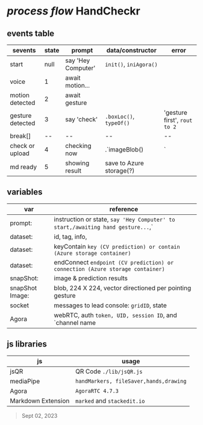 # *process flow* HandCheckr

## events table
|sevents|state |prompt|data/constructor|error
|--|--|--|--|--|
|start | null|say 'Hey Computer'|`init()`, `iniAgora()`
|voice | 1|await motion...|
|motion detected |2|await gesture|
|gesture detected |3|say 'check'|`.boxLoc()`, `typeOf()`|'gesture first', `rout to 2`
|break[]|--|--|--|--|
|check or upload |4|checking now|.`imageBlob()|`
|md ready |5|showing result|save to Azure storage(?)

## variables

|var| reference |
|--|--|
| prompt: |instruction or state, `say 'Hey Computer' to start,/awaiting hand gesture...`,`  |
| dataset: |id, tag, info,|
| dataset: |keyContain `key (CV prediction) or contain (Azure storage container)`|
| dataset: |endConnect `endpoint (CV prediction) or connection (Azure storage container)`|
| snapShot: |image & prediction results|
| snapShot Image: |blob, 224 X 224, vector directioned per pointing gesture|
| socket|messages to lead console: `gridID`, state|
| Agora|webRTC, auth `token, UID, session ID`, and `channel name|`

## js libraries

|js| usage |
|--|--|
|jsQR  | QR Code `./lib/jsQR.js`|
|mediaPipe  | `handMarkers, fileSaver,hands,drawing`  |
|Agora  | `AgoraRTC 4.7.3` |
|Markdown Extension | `marked` and `stackedit.io` |

> Sept 02, 2023